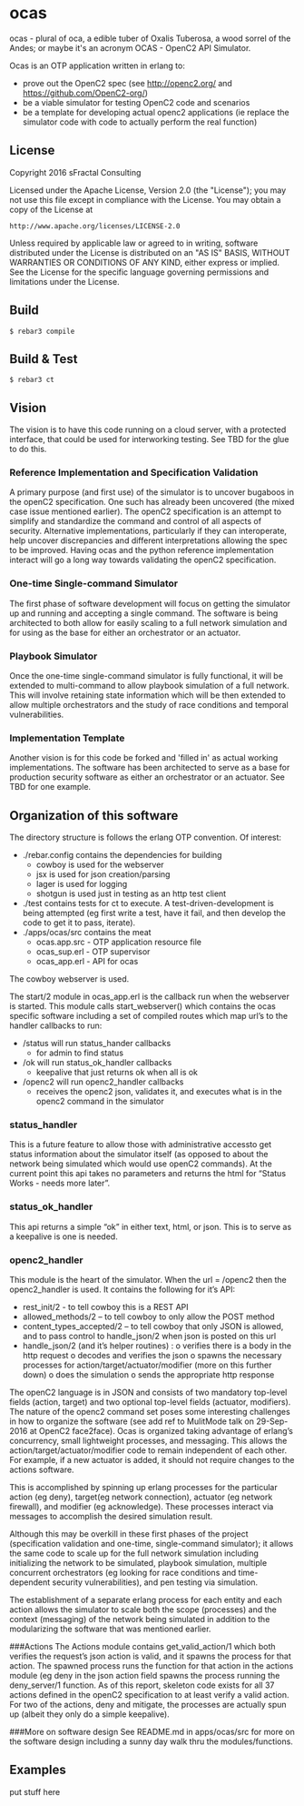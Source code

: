 ocas
=====

ocas - plural of oca, a edible tuber of Oxalis Tuberosa, a wood sorrel of the Andes; 
or maybe it's an acronym OCAS - OpenC2 API Simulator.

Ocas is an OTP application written in erlang to:
- prove out the OpenC2 spec (see http://openc2.org/ and https://github.com/OpenC2-org/)
- be a viable simulator for testing OpenC2 code and scenarios
- be a template for developing actual openc2 applications (ie replace the simulator code with code to actually perform the real function)

License
-----
Copyright 2016 sFractal Consulting

Licensed under the Apache License, Version 2.0 (the "License");
you may not use this file except in compliance with the License.
You may obtain a copy of the License at

    http://www.apache.org/licenses/LICENSE-2.0

Unless required by applicable law or agreed to in writing, software
distributed under the License is distributed on an "AS IS" BASIS,
WITHOUT WARRANTIES OR CONDITIONS OF ANY KIND, either express or implied.
See the License for the specific language governing permissions and
limitations under the License.

Build
-----

    $ rebar3 compile

Build & Test
-----

    $ rebar3 ct

Vision
-----
The vision is to have this code running on a cloud server, with a protected interface, that could be used for interworking testing. See TBD for the glue to do this.

### Reference Implementation and Specification Validation
A primary purpose (and first use) of the simulator is to uncover bugaboos in the openC2 specification. One such has already been uncovered (the mixed case issue mentioned earlier). The openC2 specification is an attempt to simplify and standardize the command and control of all aspects of security. Alternative implementations, particularly if they can interoperate, help uncover discrepancies and different interpretations allowing the spec to be improved. Having ocas and the python reference implementation interact will go a long way towards validating the openC2 specification.

### One-time Single-command Simulator
The first phase of software development will focus on getting the simulator up and running and accepting a single command. The software is being architected to both allow for easily scaling to a full network simulation and for using as the base for either an orchestrator or an actuator.

### Playbook Simulator
Once the one-time single-command simulator is fully functional, it will be extended to multi-command to allow playbook simulation of a full network. This will involve retaining state information which will be then extended to allow multiple orchestrators and the study of race conditions and temporal vulnerabilities.

### Implementation Template
Another vision is for this code be forked and 'filled in' as actual working implementations.
The software has been architected to serve as a base for production security software as either an orchestrator or an actuator.
See TBD for one example.



Organization of this software
-----

The directory structure is follows the erlang OTP convention. Of interest:
- ./rebar.config contains the dependencies for building
  * cowboy is used for the webserver
  * jsx is used for json creation/parsing
  * lager is used for logging
  * shotgun is used just in testing as an http test client
- ./test contains tests for ct to execute. A test-driven-development is being attempted (eg first write a test, have it fail, and then develop the code to get it to pass, iterate).
- ./apps/ocas/src contains the meat 
  * ocas.app.src - OTP application resource file
  * ocas_sup.erl - OTP supervisor
  * ocas_app.erl - API for ocas

The cowboy webserver is used.

The start/2 module in ocas_app.erl is the callback run when the webserver is started. This module calls start_webserver() which contains the ocas specific software including a set of compiled routes which map url’s to the handler callbacks to run:
- /status will run status_hander callbacks 
   * for admin to find status
- /ok will run status_ok_handler callbacks
   * keepalive that just returns ok when all is ok
- /openc2 will run openc2_handler callbacks
   * receives the openc2 json, validates it, and executes what is in the openc2 command in the simulator

### status_handler 
This is a future feature to allow those with administrative accessto get status information about the simulator itself (as opposed to about the network being simulated which would use openC2 commands). At the current point this api takes no parameters and returns the html for “Status Works - needs more later”.

### status_ok_handler
This api returns a simple “ok” in either text, html, or json. This is to serve as a keepalive is one is needed.

### openc2_handler
This module is the heart of the simulator. When the url = /openc2 then the openc2_handler is used. It contains the following for it’s API:
-	rest_init/2 - to tell cowboy this is a REST API
-	allowed_methods/2 – to tell cowboy to only allow the POST method
-	content_types_accepted/2 – to tell cowboy that only JSON is allowed, and to pass control to handle_json/2 when json is posted on this url 
-	handle_json/2 (and it’s helper routines) :
o	verifies there is a body in the http request
o	decodes and verifies the json
o	spawns the necessary processes for action/target/actuator/modifier (more on this further down)
o	does the simulation
o	sends the appropriate http response 

The openC2 language is in JSON and consists of 
two mandatory top-level fields (action, target) 
and two optional top-level fields (actuator, modifiers). 
The nature of the openc2 command set poses some interesting challenges 
in how to organize the software 
(see add ref to MulitMode talk on 29-Sep-2016 at OpenC2 face2face). 
Ocas is organized taking advantage of erlang’s concurrency, small lightweight processes, and messaging. 
This allows the action/target/actuator/modifier code 
to remain independent of each other. 
For example, if a new actuator is added, it should not require changes to the actions software.

This is accomplished by spinning up erlang processes for the particular action (eg deny), 
target(eg network connection), actuator (eg network firewall), 
and modifier (eg acknowledge). 
These processes interact via messages to accomplish the desired simulation result.

Although this may be overkill in these first phases of the project 
(specification validation and one-time, single-command simulator); 
it allows the same code to scale up for the full network simulation 
including initializing the network to be simulated, playbook simulation, 
multiple concurrent orchestrators 
(eg looking for race conditions and time-dependent security vulnerabilities), 
and pen testing via simulation.

The establishment of a separate erlang process for each entity 
and each action allows the simulator to scale both the scope (processes) 
and the context (messaging) of the network being simulated 
in addition to the modularizing the software that was mentioned earlier.

###Actions
The Actions module contains get_valid_action/1 
which both verifies the request’s json action is valid, 
and it spawns the process for that action. The spawned process 
runs the function for that action in the actions module 
(eg deny in the json action field spawns the process running the deny_server/1 function. 
As of this report, skeleton code exists for all 37 actions defined in the openC2 specification 
to at least verify a valid action. 
For two of the actions, deny and mitigate, 
the processes are actually spun up (albeit they only do a simple keepalive).

###More on software design
See README.md in apps/ocas/src for more on the software design
including a sunny day walk thru the modules/functions.


Examples
-----

put stuff here


